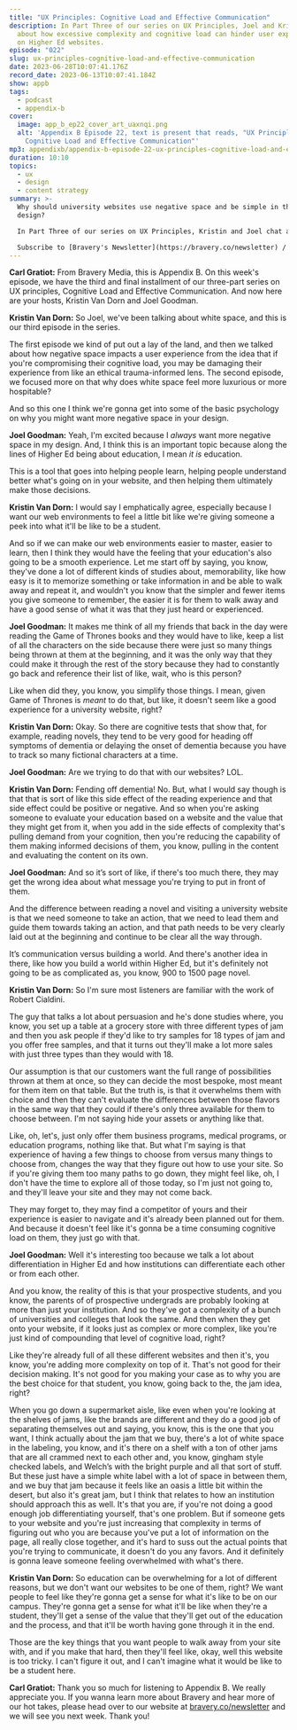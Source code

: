 ```yaml
---
title: "UX Principles: Cognitive Load and Effective Communication"
description: In Part Three of our series on UX Principles, Joel and Kristin chat
  about how excessive complexity and cognitive load can hinder user experience
  on Higher Ed websites.
episode: "022"
slug: ux-principles-cognitive-load-and-effective-communication
date: 2023-06-28T10:07:41.176Z
record_date: 2023-06-13T10:07:41.184Z
show: appb
tags:
  - podcast
  - appendix-b
cover:
  image: app_b_ep22_cover_art_uaxnqi.png
  alt: 'Appendix B Episode 22, text is present that reads, "UX Principles:
    Cognitive Load and Effective Communication"'
mp3: appendixb/appendix-b-episode-22-ux-principles-cognitive-load-and-effective-communication.mp3
duration: 10:10
topics:
  - ux
  - design
  - content strategy
summary: >-
  Why should university websites use negative space and be simple in their
  design?

  In Part Three of our series on UX Principles, Kristin and Joel chat about how excessive complexity and cognitive load can make for a poor user experience. When a potential student can’t figure out how to navigate a university website, they might associate that frustration with the institution itself, and abandon their plans to enroll. 

  Subscribe to [Bravery's Newsletter](https://bravery.co/newsletter) / [Follow Kristin](https://www.linkedin.com/in/kristinvandorn/) / [Follow Joel](https://linkedin.com/in/joelgoodman) / [Follow Bravery on LinkedIn](https://www.linkedin.com/company/bravery-media/)
---
```

**Carl Gratiot:**
From Bravery Media, this is Appendix B. On this week's episode, we have the third and final installment of our three-part series on UX principles, Cognitive Load and Effective Communication. And now here are your hosts, Kristin Van Dorn and Joel Goodman.

**Kristin Van Dorn:**
So Joel, we've been talking about white space, and this is our third episode in the series.

The first episode we kind of put out a lay of the land, and then we talked about how negative space impacts a user experience from the idea that if you're compromising their cognitive load, you may be damaging their experience from like an ethical trauma-informed lens. The second episode, we focused more on that why does white space feel more luxurious or more hospitable?

And so this one I think we're gonna get into some of the basic psychology on why you might want more negative space in your design.

**Joel Goodman:**
Yeah, I'm excited because I *always* want more negative space in my design. And, I think this is an important topic because along the lines of Higher Ed being about education, I mean *it is* education.

This is a tool that goes into helping people learn, helping people understand better what's going on in your website, and then helping them ultimately make those decisions. 

**Kristin Van Dorn:**
I would say I emphatically agree, especially because I want our web environments to feel a little bit like we're giving someone a peek into what it'll be like to be a student.

And so if we can make our web environments easier to master, easier to learn, then I think they would have the feeling that your education's also going to be a smooth experience. Let me start off by saying, you know, they've done a lot of different kinds of studies about, memorability, like how easy is it to memorize something or take information in and be able to walk away and repeat it, and wouldn't you know that the simpler and fewer items you give someone to remember, the easier it is for them to walk away and have a good sense of what it was that they just heard or experienced.

**Joel Goodman:**
It makes me think of all my friends that back in the day were reading the Game of Thrones books and they would have to like, keep a list of all the characters on the side because there were just so many things being thrown at them at the beginning, and it was the only way that they could make it through the rest of the story because they had to constantly go back and reference their list of like, wait, who is this person?

Like when did they, you know, you simplify those things. I mean, given Game of Thrones is *meant* to do that, but like, it doesn't seem like a good experience for a university website, right?

**Kristin Van Dorn:**
Okay. So there are cognitive tests that show that, for example, reading novels, they tend to be very good for heading off symptoms of dementia or delaying the onset of dementia because you have to track so many fictional characters at a time.

**Joel Goodman:**
Are we trying to do that with our websites? LOL.

**Kristin Van Dorn:**
Fending off dementia! No. But, what I would say though is that that is sort of like this side effect of the reading experience and that side effect could be positive or negative. And so when you're asking someone to evaluate your education based on a website and the value that they might get from it, when you add in the side effects of complexity that's pulling demand from your cognition, then you're reducing the capability of them making informed decisions of them, you know, pulling in the content and evaluating the content on its own.

**Joel Goodman:**
And so it’s sort of like, if there's too much there, they may get the wrong idea about what message you're trying to put in front of them.

And the difference between reading a novel and visiting a university website is that we need someone to take an action, that we need to lead them and guide them towards taking an action, and that path needs to be very clearly laid out at the beginning and continue to be clear all the way through.

It’s communication versus building a world. And there's another idea in there, like how you build a world within Higher Ed, but it's definitely not going to be as complicated as, you know, 900 to 1500 page novel. 

**Kristin Van Dorn:**
So I'm sure most listeners are familiar with the work of Robert Cialdini.

The guy that talks a lot about persuasion and he's done studies where, you know, you set up a table at a grocery store with three different types of jam and then you ask people if they'd like to try samples for 18 types of jam and you offer free samples, and that it turns out they'll make a lot more sales with just three types than they would with 18.

Our assumption is that our customers want the full range of possibilities thrown at them at once, so they can decide the most bespoke, most meant for them item on that table. But the truth is, is that it overwhelms them with choice and then they can't evaluate the differences between those flavors in the same way that they could if there's only three available for them to choose between. I'm not saying hide your assets or anything like that.

Like, oh, let's, just only offer them business programs, medical programs, or education programs, nothing like that. But what I'm saying is that experience of having a few things to choose from versus many things to choose from, changes the way that they figure out how to use your site. So if you're giving them too many paths to go down, they might feel like, oh, I don't have the time to explore all of those today, so I'm just not going to, and they'll leave your site and they may not come back.

They may forget to, they may find a competitor of yours and their experience is easier to navigate and it's already been planned out for them. And because it doesn't feel like it's gonna be a time consuming cognitive load on them, they just go with that.

**Joel Goodman:**
Well it's interesting too because we talk a lot about differentiation in Higher Ed and how institutions can differentiate each other or from each other.

And you know, the reality of this is that your prospective students, and you know, the parents of of prospective undergrads are probably looking at more than just your institution. And so they've got a complexity of a bunch of universities and colleges that look the same. And then when they get onto your website, if it looks just as complex or more complex, like you're just kind of compounding that level of cognitive load, right?

Like they're already full of all these different websites and then it's, you know, you're adding more complexity on top of it. That's not good for their decision making. It's not good for you making your case as to why you are the best choice for that student, you know, going back to the, the jam idea, right?

When you go down a supermarket aisle, like even when you're looking at the shelves of jams, like the brands are different and they do a good job of separating themselves out and saying, you know, this is the one that you want, I think actually about the jam that we buy, there's a lot of white space in the labeling, you know, and it's there on a shelf with a ton of other jams that are all crammed next to each other and, you know, gingham style checked labels, and Welch’s with the bright purple and all that sort of stuff. But these just have a simple white label with a lot of space in between them, and we buy that jam because it feels like an oasis a little bit within the desert, but also it's great jam, but I think that relates to how an institution should approach this as well. It's that you are, if you're not doing a good enough job differentiating yourself, that's one problem. But if someone gets to your website and you're just increasing that complexity in terms of figuring out who you are because you've put a lot of information on the page, all really close together, and it's hard to suss out the actual points that you're trying to communicate, it doesn't do you any favors. And it definitely is gonna leave someone feeling overwhelmed with what's there.

**Kristin Van Dorn:**
So education can be overwhelming for a lot of different reasons, but we don't want our websites to be one of them, right? We want people to feel like they're gonna get a sense for what it's like to be on our campus. They're gonna get a sense for what it'll be like when they're a student, they'll get a sense of the value that they'll get out of the education and the process, and that it'll be worth having gone through it in the end.

Those are the key things that you want people to walk away from your site with, and if you make that hard, then they'll feel like, okay, well this website is too tricky. I can't figure it out, and I can't imagine what it would be like to be a student here.

**Carl Gratiot:**
Thank you so much for listening to Appendix B. We really appreciate you. If you wanna learn more about Bravery and hear more of our hot takes, please head over to our website at [bravery.co/newsletter](https://bravery.co/newsletter) and we will see you next week. Thank you!